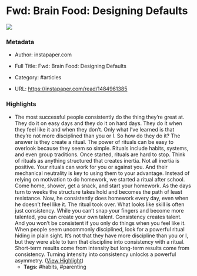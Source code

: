 # Fwd: Brain Food: Designing Defaults

![](https://readwise-assets.s3.amazonaws.com/static/images/article1.be68295a7e40.png)

### Metadata

- Author: instapaper.com
- Full Title: Fwd: Brain Food: Designing Defaults
- Category: #articles


- URL: https://instapaper.com/read/1484961385

### Highlights

- The most successful people consistently do the thing they’re great at. They do it on easy days and they do it on hard days. They do it when they feel like it and when they don’t. Only what I’ve learned is that they’re not more disciplined than you or I. So how do they do it? The answer is they create a ritual.
  The power of rituals can be easy to overlook because they seem so simple. Rituals include habits, systems, and even group traditions.
  Once started, rituals are hard to stop. Think of rituals as anything structured that creates inertia. Not all inertia is positive. Your rituals can work for you or against you. And their mechanical neutrality is key to using them to your advantage.
  Instead of relying on motivation to do homework, we started a ritual after school. Come home, shower, get a snack, and start your homework. As the days turn to weeks the structure takes hold and becomes the path of least resistance. Now, he consistently does homework every day, even when he doesn’t feel like it. The ritual took over.
  What looks like skill is often just consistency. While you can’t snap your fingers and become more talented, you can create your own talent. Consistency creates talent. And you won’t be consistent if you only do things when you feel like it.
  When people seem uncommonly disciplined, look for a powerful ritual hiding in plain sight. It’s not that they have more discipline than you or I, but they were able to turn that discipline into consistency with a ritual. Short-term results come from intensity but long-term results come from consistency. Turning intensity into consistency unlocks a powerful asymmetry. ([View Highlight](https://instapaper.com/read/1484961385/18848821))
    - **Tags:** #habits, #parenting
